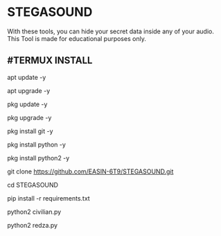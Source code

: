 # STEGASOUND
With these tools, you can hide your secret data inside any of your audio. This Tool is made for educational purposes only.

#TERMUX INSTALL 
------------------

apt update -y

apt upgrade -y

pkg update -y

pkg upgrade -y

pkg install git -y

pkg install python -y

pkg install python2 -y

git clone https://github.com/EASIN-6T9/STEGASOUND.git

cd STEGASOUND 

pip install -r requirements.txt

python2 civilian.py

python2 redza.py


